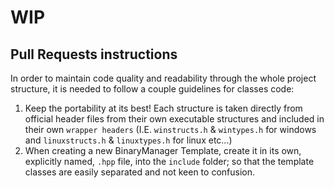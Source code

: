 # WIP

## Pull Requests instructions
In order to maintain code quality and readability through the whole project structure, it is needed to follow a couple guidelines for classes code:
1. Keep the portability at its best! Each structure is taken directly from official header files from their own executable structures and included in their own `wrapper headers` (I.E. `winstructs.h` & `wintypes.h` for windows and `linuxstructs.h` & `linuxtypes.h` for linux etc...)
2. When creating a new BinaryManager Template, create it in its own, explicitly named, `.hpp` file, into the `include` folder; so that the template classes are easily separated and not keen to confusion.

